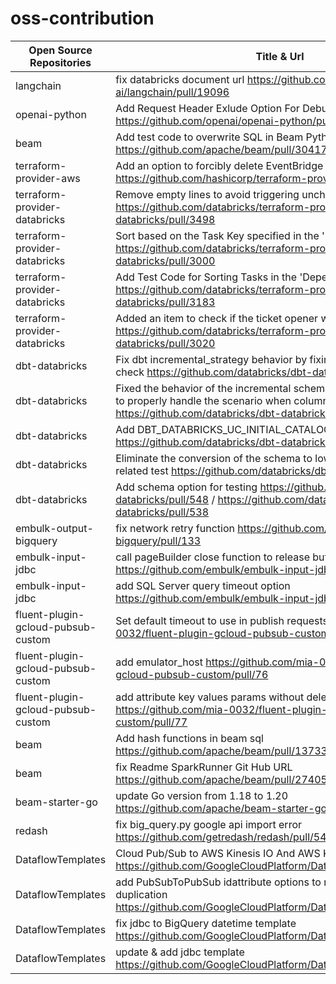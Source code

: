 # oss-contribution

| Open Source Repositories           | Title & Url                                                                                                                                                                      | Status |
| ---------------------------------- | -------------------------------------------------------------------------------------------------------------------------------------------------------------------------------- | ------ |
| langchain                          | fix databricks document url https://github.com/langchain-ai/langchain/pull/19096                                                                                                 | merged |
| openai-python                      | Add Request Header Exlude Option For Debug logging https://github.com/openai/openai-python/pull/1231                                                                             | open   |
| beam                               | Add test code to overwrite SQL in Beam Python JDBC https://github.com/apache/beam/pull/30417                                                                                     | merged |
| terraform-provider-aws             | Add an option to forcibly delete EventBridge Rules https://github.com/hashicorp/terraform-provider-aws/pull/34905                                                                | merged |
| terraform-provider-databricks      | Remove empty lines to avoid triggering unchanged diff detection field https://github.com/databricks/terraform-provider-databricks/pull/3498                                      | open   |
| terraform-provider-databricks      | Sort based on the Task Key specified in the 'Depends On' field https://github.com/databricks/terraform-provider-databricks/pull/3000                                             | merged |
| terraform-provider-databricks      | Add Test Code for Sorting Tasks in the 'Depends On' Field of a Job https://github.com/databricks/terraform-provider-databricks/pull/3183                                         | merged |
| terraform-provider-databricks      | Added an item to check if the ticket opener wants to do a bug fix https://github.com/databricks/terraform-provider-databricks/pull/3020                                          | merged |
| dbt-databricks                     | Fix dbt incremental_strategy behavior by fixing schema table existing check https://github.com/databricks/dbt-databricks/pull/530                                                | merged |
| dbt-databricks                     | Fixed the behavior of the incremental schema change ignore option to properly handle the scenario when columns are dropped https://github.com/databricks/dbt-databricks/pull/580 | merged |
| dbt-databricks                     | Add DBT_DATABRICKS_UC_INITIAL_CATALOG Option https://github.com/databricks/dbt-databricks/pull/537                                                                               | merged |
| dbt-databricks                     | Eliminate the conversion of the schema to lowercase for schema-related test https://github.com/databricks/dbt-databricks/pull/541                                                | merged |
| dbt-databricks                     | Add schema option for testing https://github.com/databricks/dbt-databricks/pull/548 / https://github.com/databricks/dbt-databricks/pull/538                                      | merged |
| embulk-output-bigquery             | fix network retry function https://github.com/embulk/embulk-output-bigquery/pull/133                                                                                             | merged |
| embulk-input-jdbc                  | call pageBuilder close function to release buffer https://github.com/embulk/embulk-input-jdbc/pull/225                                                                           | open   |
| embulk-input-jdbc                  | add SQL Server query timeout option https://github.com/embulk/embulk-input-jdbc/pull/224                                                                                         | close  |
| fluent-plugin-gcloud-pubsub-custom | Set default timeout to use in publish requests https://github.com/mia-0032/fluent-plugin-gcloud-pubsub-custom/pull/75                                                            | merged |
| fluent-plugin-gcloud-pubsub-custom | add emulator_host https://github.com/mia-0032/fluent-plugin-gcloud-pubsub-custom/pull/76                                                                                         | merged |
| fluent-plugin-gcloud-pubsub-custom | add attribute key values params without deleting input message https://github.com/mia-0032/fluent-plugin-gcloud-pubsub-custom/pull/77                                            | merged |
| beam                               | Add hash functions in beam sql https://github.com/apache/beam/pull/13733                                                                                                         | merged |
| beam                               | fix Readme SparkRunner Git Hub URL https://github.com/apache/beam/pull/27405                                                                                                     | merged |
| beam-starter-go                    | update Go version from 1.18 to 1.20 https://github.com/apache/beam-starter-go/pull/17                                                                                            | merged |
| redash                             | fix big_query.py google api import error https://github.com/getredash/redash/pull/5482                                                                                           | merged |
| DataflowTemplates                  | Cloud Pub/Sub to AWS Kinesis IO And AWS Kinesis to BigQuery IO https://github.com/GoogleCloudPlatform/DataflowTemplates/pull/258                                                 | open   |
| DataflowTemplates                  | add PubSubToPubSub idattribute options to remove message duplication https://github.com/GoogleCloudPlatform/DataflowTemplates/pull/259                                           | open   |
| DataflowTemplates                  | fix jdbc to BigQuery datetime template https://github.com/GoogleCloudPlatform/DataflowTemplates/pull/372                                                                         | close  |
| DataflowTemplates                  | update & add jdbc template https://github.com/GoogleCloudPlatform/DataflowTemplates/pull/371                                                                                     | open   |
